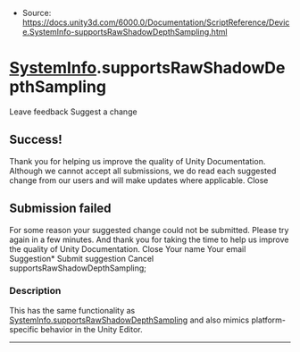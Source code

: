 * Source: https://docs.unity3d.com/6000.0/Documentation/ScriptReference/Device.SystemInfo-supportsRawShadowDepthSampling.html

#  [SystemInfo](https://docs.unity3d.com/6000.0/Documentation/ScriptReference/Device.SystemInfo.html).supportsRawShadowDepthSampling
Leave feedback
Suggest a change
## Success!
Thank you for helping us improve the quality of Unity Documentation. Although we cannot accept all submissions, we do read each suggested change from our users and will make updates where applicable.
Close
## Submission failed
For some reason your suggested change could not be submitted. Please <a>try again</a> in a few minutes. And thank you for taking the time to help us improve the quality of Unity Documentation.
Close
Your name Your email Suggestion* Submit suggestion
Cancel
supportsRawShadowDepthSampling; 
### Description
This has the same functionality as [SystemInfo.supportsRawShadowDepthSampling](https://docs.unity3d.com/6000.0/Documentation/ScriptReference/SystemInfo-supportsRawShadowDepthSampling.html) and also mimics platform-specific behavior in the Unity Editor.
* * *

